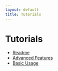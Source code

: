 ```yaml
---
layout: default
title: Tutorials
---
```


# Tutorials

- [Readme](README.md)
- [Advanced Features](advanced-features.md)
- [Basic Usage](basic-usage.md)
